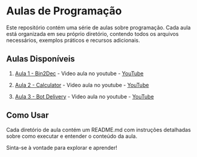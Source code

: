 # Aulas de Programação

Este repositório contém uma série de aulas sobre programação. Cada aula está organizada em seu próprio diretório, contendo todos os arquivos necessários, exemplos práticos e recursos adicionais.

## Aulas Disponíveis

1. [Aula 1 - Bin2Dec](/Iniciantes/Aula%201/Bin2Dec) - Video aula no youtube - [YouTube](https://www.youtube.com/watch?v=SBlnrsM_TIg)
2. [Aula 2 - Calculator](/Iniciantes/Aula%202/Calculator) - Video aula no youtube - [YouTube](https://www.youtube.com/@itamar-tech)

3. [Aula 3 - Bot Delivery](Intermediários/delivery-chat-bot) - Video aula no youtube - [YouTube](https://www.youtube.com/@itamar-tech)
## Como Usar

Cada diretório de aula contém um README.md com instruções detalhadas sobre como executar e entender o conteúdo da aula.

Sinta-se à vontade para explorar e aprender!
